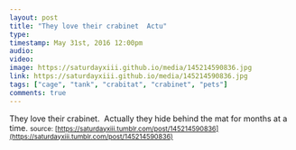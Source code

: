 ```yaml
---
layout: post
title: "They love their crabinet  Actu"
type: 
timestamp: May 31st, 2016 12:00pm
audio: 
video: 
image: https://saturdayxiii.github.io/media/145214590836.jpg
link: https://saturdayxiii.github.io/media/145214590836.jpg
tags: ["cage", "tank", "crabitat", "crabinet", "pets"]
comments: true
---
```

They love their crabinet.  Actually they hide behind the mat for months at a time.
<small>source: [https://saturdayxiii.tumblr.com/post/145214590836](https://saturdayxiii.tumblr.com/post/145214590836)</small>